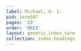 ```yaml
---
label: Michael, H. I.
pid: term507
pages: '23'
order: '0653'
layout: generic_index_term
collection: index-headings
---
```

